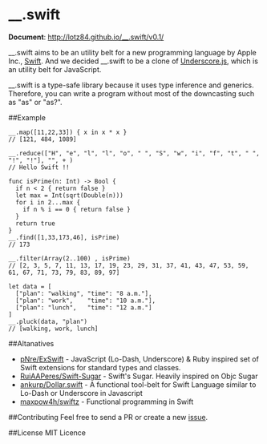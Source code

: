 __.swift
========

**Document**: <http://lotz84.github.io/__.swift/v0.1/>

__.swift aims to be an utility belt for a new programming language by Apple Inc., [Swift](https://developer.apple.com/swift/). And we decided  __.swift to be a clone of [Underscore.js](http://underscorejs.org/), which is an utility belt for JavaScript.

__.swift is a type-safe library because it uses type inference and generics. Therefore, you can write a program without most of the downcasting such as "as" or "as?".

##Example

    __.map([11,22,33]) { x in x * x }
    // [121, 484, 1089]

    __.reduce(["H", "e", "l", "l", "o", " ", "S", "w", "i", "f", "t", " ", "!", "!"], "", + )
    // Hello Swift !!

    func isPrime(n: Int) -> Bool {
      if n < 2 { return false }
      let max = Int(sqrt(Double(n)))
      for i in 2...max {
        if n % i == 0 { return false }
      }
      return true
    }
    __.find([1,33,173,46], isPrime)
    // 173

    __.filter(Array(2..100) , isPrime)
    // [2, 3, 5, 7, 11, 13, 17, 19, 23, 29, 31, 37, 41, 43, 47, 53, 59, 61, 67, 71, 73, 79, 83, 89, 97]

    let data = [
      ["plan": "walking", "time": "8 a.m."],
      ["plan": "work",    "time": "10 a.m."],
      ["plan": "lunch",   "time": "12 a.m."]
    ]
    __.pluck(data, "plan")
    // [walking, work, lunch]

##Altanatives
* [pNre/ExSwift](https://github.com/pNre/ExSwift) - JavaScript (Lo-Dash, Underscore) & Ruby inspired set of Swift extensions for standard types and classes.
* [RuiAAPeres/Swift-Sugar](https://github.com/RuiAAPeres/Swift-Sugar) - Swift's Sugar. Heavily inspired on Objc Sugar
* [ankurp/Dollar.swift](https://github.com/ankurp/Dollar.swift) - A functional tool-belt for Swift Language similar to Lo-Dash or Underscore in Javascript
* [maxpow4h/swiftz](https://github.com/maxpow4h/swiftz) - Functional programming in Swift

##Contributing
Feel free to send a PR or create a new [issue](https://github.com/lotz84/__.swift/issues).

##License
MIT Licence
